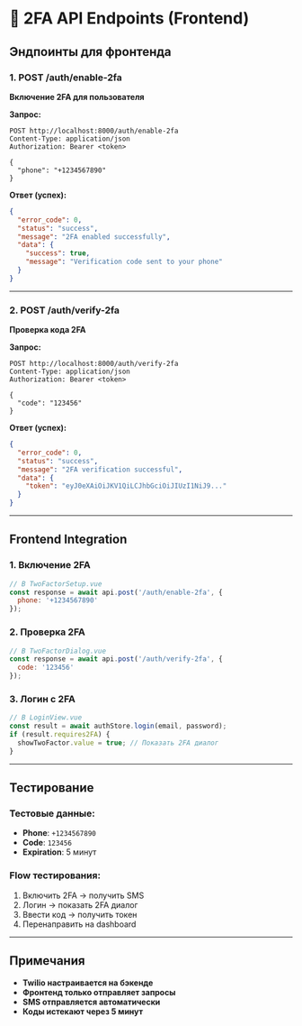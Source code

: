 # 🔐 2FA API Endpoints (Frontend)

## Эндпоинты для фронтенда

### **1. POST /auth/enable-2fa**
**Включение 2FA для пользователя**

**Запрос:**
```http
POST http://localhost:8000/auth/enable-2fa
Content-Type: application/json
Authorization: Bearer <token>

{
  "phone": "+1234567890"
}
```

**Ответ (успех):**
```json
{
  "error_code": 0,
  "status": "success",
  "message": "2FA enabled successfully",
  "data": {
    "success": true,
    "message": "Verification code sent to your phone"
  }
}
```

---

### **2. POST /auth/verify-2fa**
**Проверка кода 2FA**

**Запрос:**
```http
POST http://localhost:8000/auth/verify-2fa
Content-Type: application/json
Authorization: Bearer <token>

{
  "code": "123456"
}
```

**Ответ (успех):**
```json
{
  "error_code": 0,
  "status": "success",
  "message": "2FA verification successful",
  "data": {
    "token": "eyJ0eXAiOiJKV1QiLCJhbGciOiJIUzI1NiJ9..."
  }
}
```

---

## Frontend Integration

### **1. Включение 2FA**
```javascript
// В TwoFactorSetup.vue
const response = await api.post('/auth/enable-2fa', {
  phone: '+1234567890'
});
```

### **2. Проверка 2FA**
```javascript
// В TwoFactorDialog.vue
const response = await api.post('/auth/verify-2fa', {
  code: '123456'
});
```

### **3. Логин с 2FA**
```javascript
// В LoginView.vue
const result = await authStore.login(email, password);
if (result.requires2FA) {
  showTwoFactor.value = true; // Показать 2FA диалог
}
```

---

## Тестирование

### **Тестовые данные:**
- **Phone**: `+1234567890`
- **Code**: `123456`
- **Expiration**: 5 минут

### **Flow тестирования:**
1. Включить 2FA → получить SMS
2. Логин → показать 2FA диалог
3. Ввести код → получить токен
4. Перенаправить на dashboard

---

## Примечания

- **Twilio настраивается на бэкенде**
- **Фронтенд только отправляет запросы**
- **SMS отправляется автоматически**
- **Коды истекают через 5 минут**
